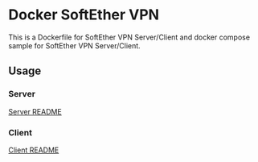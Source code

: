 # Docker SoftEther VPN

This is a Dockerfile for SoftEther VPN Server/Client and docker compose sample for SoftEther VPN Server/Client.

## Usage

### Server

[Server README](server/README.md)

### Client

[Client README](client/README.md)
